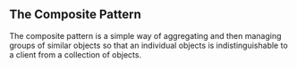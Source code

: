 The Composite Pattern
----

The composite pattern is a simple way of aggregating and then managing 
groups of similar objects so that an individual objects is indistinguishable 
to a client from a collection of objects.


